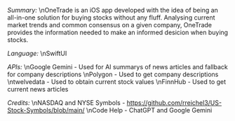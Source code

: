 *Summary:*
\nOneTrade is an iOS app developed with the idea of being an all-in-one solution for buying stocks without any fluff. Analysing current market trends and common consensus on a given company, OneTrade provides the information needed to make an informed desicion when buying stocks.

*Language:*
\nSwiftUI

*APIs:*
\nGoogle Gemini - Used for AI summarys of news articles and fallback for company descriptions
\nPolygon - Used to get company descriptions
\ntwelvedata - Used to obtain current stock values
\nFinnHub - Used to get current news articles

*Credits:*
\nNASDAQ and NYSE Symbols - https://github.com/rreichel3/US-Stock-Symbols/blob/main/
\nCode Help - ChatGPT and Google Gemini